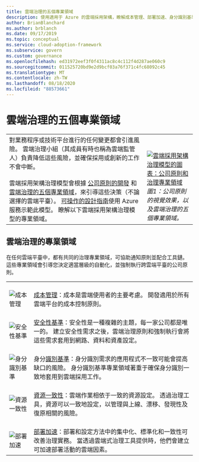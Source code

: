 ```yaml
---
title: 雲端治理的五個專業領域
description: 使用適用于 Azure 的雲端採用架構，瞭解成本管理、部署加速、身分識別基準、資源一致性和安全性基準。
author: BrianBlanchard
ms.author: brblanch
ms.date: 09/17/2019
ms.topic: conceptual
ms.service: cloud-adoption-framework
ms.subservice: govern
ms.custom: governance
ms.openlocfilehash: ed31972eef3f0f4311ac8c4c112f4d287ae060c9
ms.sourcegitcommit: 011525720bd9e2d9bcf03a76f371c4fc68092c45
ms.translationtype: MT
ms.contentlocale: zh-TW
ms.lasthandoff: 08/18/2020
ms.locfileid: "88573661"
---
```

# <a name="the-five-disciplines-of-cloud-governance"></a>雲端治理的五個專業領域

<!-- docsTest:ignore "Disciplines of Cloud Governance" "Cost Management" "Deployment Acceleration" "Identity Baseline" "Resource Consistency" "Security Baseline" -->
<!-- markdownlint-disable MD033 -->

|  |  |
|--|--|
| 對業務程序或技術平台進行的任何變更都會引進風險。 雲端治理小組（其成員有時也稱為雲端監管人）負責降低這些風險，並確保採用或創新的工作不會中斷。 <br><br> 雲端採用架構治理模型會根據 [公司原則的開發](./corporate-policy.md) 和 [雲端治理的五個專業領域](#disciplines-of-cloud-governance)，來引導這些決策（不論選擇的雲端平臺）。 [可操作的設計指南](./guides/index.md)使用 Azure 服務示範此模型。 瞭解以下雲端採用架構治理模型的專業領域。 | <br><br> [![雲端採用架構治理模型的圖表：公司原則和治理專業領域](../_images/operational-transformation-govern-thumbnail.png)](../_images/operational-transformation-govern-large.png#lightbox) <br> _圖1：公司原則的視覺效果，以及雲端治理的五個專業領域。_ |

## <a name="disciplines-of-cloud-governance"></a>雲端治理的專業領域

在任何雲端平臺中，都有共同的治理專業領域，可協助通知原則並配合工具鏈。 這些專業領域會引導您決定適當層級的自動化，並強制執行跨雲端平臺的公司原則。

|  |  |
|--|--|
| <br> ![成本管理](../_images/govern/cost-management.png) | <br> [成本管理](./cost-management/index.md)：成本是雲端使用者的主要考慮。 開發適用於所有雲端平台的成本控制原則。 |
| <br> ![安全性基準](../_images/govern/security-baseline.png) | <br> [安全性基準](./security-baseline/index.md)：安全性是一種複雜的主題，每一家公司都是唯一的。 建立安全性需求之後，雲端治理原則和強制執行會將這些需求套用到網路、資料和資產設定。|
| <br> ![身分識別基準](../_images/govern/identity-baseline.png) | <br> 身分[識別基準](./identity-baseline/index.md)：身分識別需求的應用程式不一致可能會提高缺口的風險。 身分識別基準專業領域著重于確保身分識別一致地套用到雲端採用工作。 |
| <br> ![資源一致性](../_images/govern/resource-consistency.png) | <br> [資源一致性](./resource-consistency/index.md)：雲端作業相依于一致的資源設定。 透過治理工具，資源可以一致地設定，以管理與上線、漂移、發現性及復原相關的風險。 |
| <br> ![部署加速](../_images/govern/deployment-acceleration.png) | <br> [部署加速](./deployment-acceleration/index.md)：部署和設定方法中的集中化、標準化和一致性可改善治理實務。 當透過雲端式治理工具提供時，他們會建立可加速部署活動的雲端因素。 |
